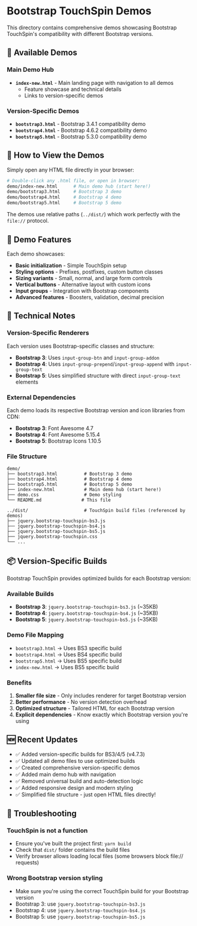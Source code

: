 # Bootstrap TouchSpin Demos

This directory contains comprehensive demos showcasing Bootstrap TouchSpin's compatibility with different Bootstrap versions.

## 🎯 Available Demos

### Main Demo Hub
- **`index-new.html`** - Main landing page with navigation to all demos
  - Feature showcase and technical details
  - Links to version-specific demos

### Version-Specific Demos
- **`bootstrap3.html`** - Bootstrap 3.4.1 compatibility demo
- **`bootstrap4.html`** - Bootstrap 4.6.2 compatibility demo  
- **`bootstrap5.html`** - Bootstrap 5.3.0 compatibility demo

## 🚀 How to View the Demos

Simply open any HTML file directly in your browser:

```bash
# Double-click any .html file, or open in browser:
demo/index-new.html      # Main demo hub (start here!)
demo/bootstrap3.html     # Bootstrap 3 demo
demo/bootstrap4.html     # Bootstrap 4 demo
demo/bootstrap5.html     # Bootstrap 5 demo
```

The demos use relative paths (`../dist/`) which work perfectly with the `file://` protocol.

## 📱 Demo Features

Each demo showcases:

- **Basic initialization** - Simple TouchSpin setup
- **Styling options** - Prefixes, postfixes, custom button classes
- **Sizing variants** - Small, normal, and large form controls
- **Vertical buttons** - Alternative layout with custom icons
- **Input groups** - Integration with Bootstrap components
- **Advanced features** - Boosters, validation, decimal precision

## 🔧 Technical Notes

### Version-Specific Renderers
Each version uses Bootstrap-specific classes and structure:
- **Bootstrap 3**: Uses `input-group-btn` and `input-group-addon`
- **Bootstrap 4**: Uses `input-group-prepend`/`input-group-append` with `input-group-text`
- **Bootstrap 5**: Uses simplified structure with direct `input-group-text` elements

### External Dependencies
Each demo loads its respective Bootstrap version and icon libraries from CDN:
- **Bootstrap 3**: Font Awesome 4.7
- **Bootstrap 4**: Font Awesome 5.15.4  
- **Bootstrap 5**: Bootstrap Icons 1.10.5

### File Structure
```
demo/
├── bootstrap3.html          # Bootstrap 3 demo
├── bootstrap4.html          # Bootstrap 4 demo
├── bootstrap5.html          # Bootstrap 5 demo
├── index-new.html           # Main demo hub (start here!)
├── demo.css                 # Demo styling
└── README.md               # This file

../dist/                     # TouchSpin build files (referenced by demos)
├── jquery.bootstrap-touchspin-bs3.js
├── jquery.bootstrap-touchspin-bs4.js  
├── jquery.bootstrap-touchspin-bs5.js
├── jquery.bootstrap-touchspin.css
└── ...
```

## 📦 Version-Specific Builds

Bootstrap TouchSpin provides optimized builds for each Bootstrap version:

### Available Builds
- **Bootstrap 3**: `jquery.bootstrap-touchspin-bs3.js` (~35KB)
- **Bootstrap 4**: `jquery.bootstrap-touchspin-bs4.js` (~35KB)  
- **Bootstrap 5**: `jquery.bootstrap-touchspin-bs5.js` (~35KB)

### Demo File Mapping
- `bootstrap3.html` → Uses BS3 specific build
- `bootstrap4.html` → Uses BS4 specific build  
- `bootstrap5.html` → Uses BS5 specific build
- `index-new.html` → Uses BS5 specific build

### Benefits
1. **Smaller file size** - Only includes renderer for target Bootstrap version
2. **Better performance** - No version detection overhead
3. **Optimized structure** - Tailored HTML for each Bootstrap version
4. **Explicit dependencies** - Know exactly which Bootstrap version you're using

## 🆕 Recent Updates

- ✅ Added version-specific builds for BS3/4/5 (v4.7.3)
- ✅ Updated all demo files to use optimized builds
- ✅ Created comprehensive version-specific demos
- ✅ Added main demo hub with navigation
- ✅ Removed universal build and auto-detection logic
- ✅ Added responsive design and modern styling
- ✅ Simplified file structure - just open HTML files directly!

## 🐛 Troubleshooting

### TouchSpin is not a function
- Ensure you've built the project first: `yarn build`
- Check that `dist/` folder contains the build files
- Verify browser allows loading local files (some browsers block file:// requests)

### Wrong Bootstrap version styling
- Make sure you're using the correct TouchSpin build for your Bootstrap version
- Bootstrap 3: use `jquery.bootstrap-touchspin-bs3.js`
- Bootstrap 4: use `jquery.bootstrap-touchspin-bs4.js`  
- Bootstrap 5: use `jquery.bootstrap-touchspin-bs5.js`
